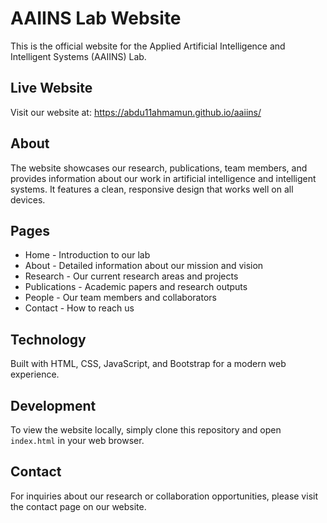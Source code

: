 # AAIINS Lab Website

This is the official website for the Applied Artificial Intelligence and Intelligent Systems (AAIINS) Lab.

## Live Website

Visit our website at: https://abdu11ahmamun.github.io/aaiins/

## About

The website showcases our research, publications, team members, and provides information about our work in artificial intelligence and intelligent systems. It features a clean, responsive design that works well on all devices.

## Pages

- Home - Introduction to our lab
- About - Detailed information about our mission and vision
- Research - Our current research areas and projects
- Publications - Academic papers and research outputs
- People - Our team members and collaborators
- Contact - How to reach us

## Technology

Built with HTML, CSS, JavaScript, and Bootstrap for a modern web experience.

## Development

To view the website locally, simply clone this repository and open `index.html` in your web browser.

## Contact

For inquiries about our research or collaboration opportunities, please visit the contact page on our website.
